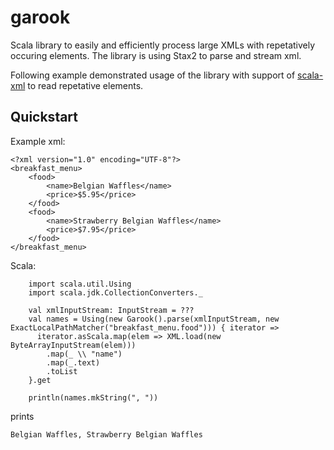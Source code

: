 # garook
Scala library to easily and efficiently process large XMLs with repetatively occuring elements.
The library is using Stax2 to parse and stream xml.

Following example demonstrated usage of the library with support of [scala-xml](https://github.com/scala/scala-xml) to read repetative elements.

## Quickstart
Example xml:
```
<?xml version="1.0" encoding="UTF-8"?>
<breakfast_menu>
    <food>
        <name>Belgian Waffles</name>
        <price>$5.95</price>
    </food>
    <food>
        <name>Strawberry Belgian Waffles</name>
        <price>$7.95</price>
    </food>
</breakfast_menu>
```
Scala:
```
    import scala.util.Using
    import scala.jdk.CollectionConverters._
    
    val xmlInputStream: InputStream = ???
    val names = Using(new Garook().parse(xmlInputStream, new ExactLocalPathMatcher("breakfast_menu.food"))) { iterator =>
      iterator.asScala.map(elem => XML.load(new ByteArrayInputStream(elem)))
        .map(_ \\ "name")
        .map(_.text)
        .toList
    }.get
    
    println(names.mkString(", "))

```

prints
```
Belgian Waffles, Strawberry Belgian Waffles
```
